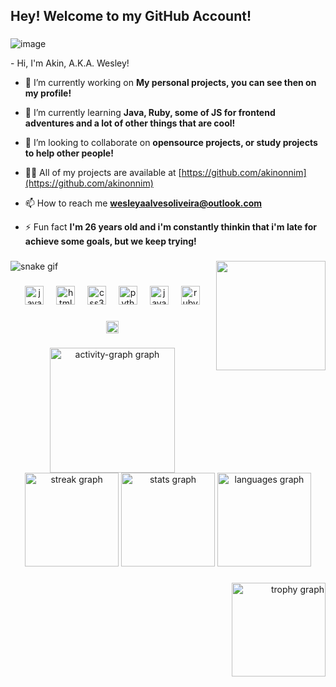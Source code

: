 <h2 align="left">Hey! Welcome to my GitHub Account!</h2>

###
![image](https://github.com/user-attachments/assets/4d63f4c0-96e1-43d7-8bde-3b3a91efcebd)

<p align="left">
- Hi, I'm Akin, A.K.A. Wesley!
  
- 🔭 I’m currently working on **My personal projects, you can see then on my profile!**

- 🌱 I’m currently learning **Java, Ruby, some of JS for frontend adventures and a lot of other things that are cool!**

- 👯 I’m looking to collaborate on **opensource projects, or study projects to help other people!**

- 👨‍💻 All of my projects are available at [https://github.com/akinonnim](https://github.com/akinonnim)

- 📫 How to reach me **wesleyaalvesoliveira@outlook.com**

- ⚡ Fun fact **I'm 26 years old and i'm constantly thinkin that i'm late for achieve some goals, but we keep trying!**

</p>

###

<img align="right" height="175" src="https://img1.picmix.com/output/stamp/normal/5/9/6/5/2385695_f4244.gif"  />

###

![snake gif](https://github.com/akinonnim/AkinOnnim/blob/output/github-contribution-grid-snake.svg)

###

<div align="center">
  <img src="https://cdn.jsdelivr.net/gh/devicons/devicon/icons/javascript/javascript-plain.svg" height="30" alt="javascript logo"  />
  <img width="12" />
  <img src="https://cdn.jsdelivr.net/gh/devicons/devicon/icons/html5/html5-plain.svg" height="30" alt="html5 logo"  />
  <img width="12" />
  <img src="https://cdn.jsdelivr.net/gh/devicons/devicon/icons/css3/css3-plain.svg" height="30" alt="css3 logo"  />
  <img width="12" />
  <img src="https://cdn.jsdelivr.net/gh/devicons/devicon/icons/python/python-plain.svg" height="30" alt="python logo"  />
  <img width="12" />
  <img src="https://cdn.jsdelivr.net/gh/devicons/devicon/icons/java/java-original.svg" height="30" alt="java logo"  />
  <img width="12" />
  <img src="https://cdn.jsdelivr.net/gh/devicons/devicon/icons/ruby/ruby-plain.svg" height="30" alt="ruby logo"  />
</div>

###

<div align="center">
  <a href="https://www.linkedin.com/in/wesley-g-oliveira/" target="_blank">
    <img src="https://img.shields.io/static/v1?message=LinkedIn&logo=linkedin&label=&color=0077B5&logoColor=white&labelColor=&style=for-the-badge" height="20" alt="linkedin logo"  />
  </a>
</div>

###

<div align="center">
  <img src="https://github-readme-activity-graph.vercel.app/graph?username=akinonnim&radius=16&theme=react&area=true&order=5&hide_border=true" height="200" alt="activity-graph graph"  />
  <img src="https://streak-stats.demolab.com?user=akinonnim&locale=en&mode=daily&theme=dracula&hide_border=true&border_radius=5&order=3" height="150" alt="streak graph"  />
  <img src="https://github-readme-stats.vercel.app/api?username=akinonnim&hide_title=false&hide_rank=false&show_icons=true&include_all_commits=true&count_private=true&disable_animations=false&theme=dracula&locale=en&hide_border=true&order=1" height="150" alt="stats graph"  />
  <img src="https://github-readme-stats.vercel.app/api/top-langs?username=akinonnim&locale=en&hide_title=true&layout=compact&card_width=320&langs_count=5&theme=dracula&hide_border=true&order=2" height="150" alt="languages graph"  />
</div>

###

<div align="right">
  <img src="https://github-profile-trophy.vercel.app?username=akinonnim&theme=dracula&column=-1&row=1&margin-w=8&margin-h=8&no-bg=false&no-frame=false&order=4" height="150" alt="trophy graph"  />
</div>

###


